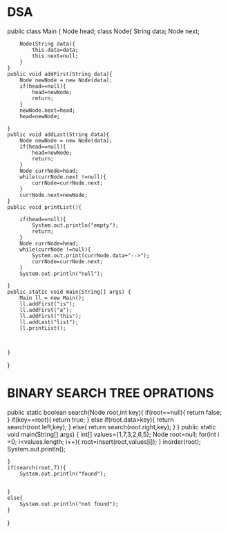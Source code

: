 # DSA
public class Main
{ 
    Node head;
    class Node{
        String data;
        Node next;
        
        Node(String data){
            this.data=data;
            this.next=null;
        }
    }
    public void addFirst(String data){
        Node newNode = new Node(data);
        if(head==null){
            head=newNode;
            return;
        }
        newNode.next=head;
        head=newNode;
        
    }
    public void addLast(String data){
        Node newNode = new Node(data);
        if(head==null){
            head=newNode;
            return;
        }
        Node currNode=head;
        while(currNode.next !=null){
            currNode=currNode.next;
        }
        currNode.next=newNode;
    }
    public void printList(){
        
        if(head==null){
            System.out.println("empty");
            return;
        }
        Node currNode=head;
        while(currNode !=null){
            System.out.print(currNode.data+"-->");
            currNode=currNode.next;
        }
        System.out.println("null");
        
    }
	public static void main(String[] args) {
	    Main ll = new Main();
	    ll.addFirst("is");
	    ll.addFirst("a");
	    ll.addFirst("this");
	    ll.addLast("list");
	    ll.printList();
	    
	    

	}
}
# BINARY SEARCH TREE OPRATIONS
public static boolean search(Node root,int key){
    if(root==null){
        return false;
    }
    if(key==root){
        return true;
    }
    else if(root.data>key){
       return search(root.left,key);
    }
    else{
       return search(root.right,key);
    }
}
	public static void main(String[] args) {
	    int[] values={1,7,3,2,6,5};
	    Node root=null;
	    for(int i =0; i<values.length; i++){
	        root=insert(root,values[i]);
	    }
	    inorder(root);
	    System.out.println();
		
	}
	if(search(root,7)){
	    System.out.println("found");
	    
	    
	}
	else{
	    System.out.println("not found");
	}
}

